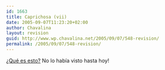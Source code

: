 ```yaml
---
id: 1663
title: Caprichosa (vii)
date: 2005-09-07T11:23:20+02:00
author: Chavalina
layout: revision
guid: http://www.wp.chavalina.net/2005/09/07/548-revision/
permalink: /2005/09/07/548-revision/
---
```

<a href="http://www.apple.com/ipodnano/" target="_blank">¿Qué es esto?</a> No lo había visto hasta hoy!